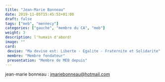 ```yaml
---
title: "Jean-Marie Bonneau"
date: 2019-11-05T15:45:53+01:00
draft: false
tags: ["meb", "mennecy"]
categories: ["gauche", "membre du CA", "meb"]
weight: 3
description: l'humain d'abord!
image: ""
card:
 devise: "Ma devise est: Liberte - Egalite - Fraternite et Solidarite"
 membre: "Membre fondateur"
 presentation: "Membre de MEB depuis"
---
```


jean-marie bonneau : <jmariebonneau@hotmail.com>
